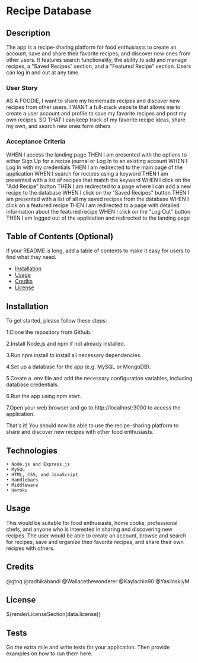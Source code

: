 # Recipe Database

## Description

The app is a recipe-sharing platform for food enthusiasts to create an account, save and share their favorite recipes, and discover new ones from other users. It features search functionality, the ability to add and manage recipes, a "Saved Recipes" section, and a "Featured Recipe" section. Users can log in and out at any time.

### User Story
AS A FOODIE, I want to share my homemade recipes and discover new recipes from other users.
I WANT a full-stack website that allows me to create a user account and profile to save my favorite recipes and post my own recipes.
SO THAT I can keep track of my favorite recipe ideas, share my own, and search new ones form others

### Acceptance Criteria
WHEN I access the landing page
THEN I am presented with the options to either Sign Up for a recipe journal or Log In to an existing account
WHEN I Log In with my credentials
THEN I am redirected to the main page of the application
WHEN I search for recipes using a keyword
THEN I am presented with a list of recipes that match the keyword
WHEN I click on the "Add Recipe" button
THEN I am redirected to a page where I can add a new recipe to the database
WHEN I click on the "Saved Recipes" button
THEN I am presented with a list of all my saved recipes from the database
WHEN I click on a featured recipe
THEN I am redirected to a page with detailed information about the featured recipe
WHEN I click on the "Log Out" button
THEN I am logged out of the application and redirected to the landing page

## Table of Contents (Optional)

If your README is long, add a table of contents to make it easy for users to find what they need.

- [Installation](#installation)
- [Usage](#usage)
- [Credits](#credits)
- [License](#license)


## Installation

To get started, please follow these steps:

1.Clone the repository from Github.

2.Install Node.js and npm if not already installed.

3.Run npm install to install all necessary dependencies.

4.Set up a database for the app (e.g. MySQL or MongoDB).

5.Create a .env file and add the necessary configuration variables, including database credentials.

6.Run the app using npm start.

7.Open your web browser and go to http://localhost:3000 to access the application.

That's it! You should now be able to use the recipe-sharing platform to share and discover new recipes with other food enthusiasts.

## Technologies
	• Node.js and Express.js
	• MySQL
	• HTML, CSS, and JavaScript
	• Handlebars
	• Middleware
    • Heroku 

## Usage

This would be suitable for food enthusiasts, home cooks, professional chefs, and anyone who is interested in sharing and discovering new recipes. The user would be able to create an account, browse and search for recipes, save and organize their favorite recipes, and share their own recipes with others.


## Credits
@gtnq
@radhikabandi
@Wallacethewonderer
@Kaylachin90
@YaslinskiyM

## License
${renderLicenseSection(data.license)} 


## Tests

Go the extra mile and write tests for your application. Then provide examples on how to run them here.